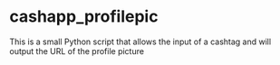 # cashapp_profilepic
This is a small Python script that allows the input of a cashtag and will output the URL of the profile picture

